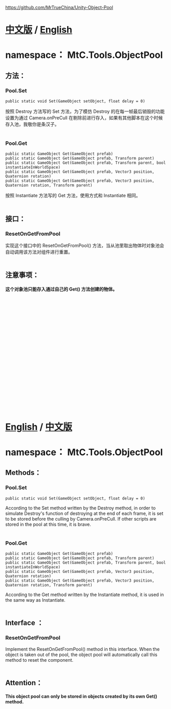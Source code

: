 https://github.com/MrTrueChina/Unity-Object-Pool

# <a href="#Chinese">中文版</a> / <a href="#English">English</a>
<div id="Chinese"></div>

# namespace： MtC.Tools.ObjectPool

## 方法：
### Pool.Set
    public static void Set(GameObject setObject, float delay = 0)

按照 Destroy 方法写的 Set 方法，为了模仿 Destroy 的在每一帧最后销毁的功能设置为通过 Camera.onPreCull 在剔除前进行存入，如果有其他脚本在这个时候存入池，我敬你是条汉子。</br>
</br>
### Pool.Get
    public static GameObject Get(GameObject prefab)
    public static GameObject Get(GameObject prefab, Transform parent)
    public static GameObject Get(GameObject prefab, Transform parent, bool instantiateInWorldSpace)
    public static GameObject Get(GameObject prefab, Vector3 position, Quaternion rotation)
    public static GameObject Get(GameObject prefab, Vector3 position, Quaternion rotation, Transform parent)

按照 Instantiate 方法写的 Get 方法，使用方式和 Instantiate 相同。</br>
</br>

## 接口：
### ResetOnGetFromPool
实现这个接口中的 ResetOnGetFromPool() 方法，当从池里取出物体时对象池会自动调用该方法对组件进行重置。</br>
</br>

## 注意事项：
#### 这个对象池只能存入通过自己的 Get() 方法创建的物体。
</br>
</br>
</br>
</br>
</br>
</br>
</br>
</br>
</br>
</br>
</br>
</br>
</br>
</br>
</br>
</br>
</br>
</br>
</br>
</br>

# <a href="#English">English</a> / <a href="#Chinese">中文版</a>
<div id="English"></div>

# namespace： MtC.Tools.ObjectPool

## Methods：
### Pool.Set
    public static void Set(GameObject setObject, float delay = 0)

According to the Set method written by the Destroy method, in order to simulate Destroy's function of destroying at the end of each frame, it is set to be stored before the culling by Camera.onPreCull. If other scripts are stored in the pool at this time, it is brave.</br>
</br>
### Pool.Get
    public static GameObject Get(GameObject prefab)
    public static GameObject Get(GameObject prefab, Transform parent)
    public static GameObject Get(GameObject prefab, Transform parent, bool instantiateInWorldSpace)
    public static GameObject Get(GameObject prefab, Vector3 position, Quaternion rotation)
    public static GameObject Get(GameObject prefab, Vector3 position, Quaternion rotation, Transform parent)

According to the Get method written by the Instantiate method, it is used in the same way as Instantiate.</br>
</br>

## Interface ：
### ResetOnGetFromPool
Implement the ResetOnGetFromPool() method in this interface. When the object is taken out of the pool, the object pool will automatically call this method to reset the component.</br>
</br>

## Attention：
#### This object pool can only be stored in objects created by its own Get() method.
